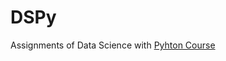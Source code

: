 # DSPy
Assignments of Data Science with [Pyhton Course](https://tahlilgary.com/python-data-science/)
